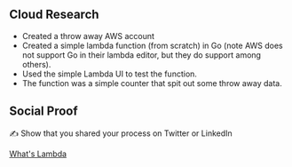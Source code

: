 ## Cloud Research

- Created a throw away AWS account
- Created a simple lambda function (from scratch) in Go (note AWS does not support Go in their lambda editor, but they do support  among others).
- Used the simple Lambda UI to test the function. 
- The function was a simple counter that spit out some throw away data.

## Social Proof

✍️ Show that you shared your process on Twitter or LinkedIn

[What's Lambda](https://twitter.com/mejenks/status/1285684488454967296?s=20)
